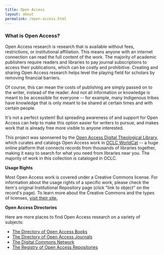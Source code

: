 ```yaml
---
title: Open Access
layout: about
permalink: /open-access.html
--- 
```

### What is Open Access?

Open Access research is research that is available without fees, restrictions, or institutional affiliation. This means anyone with an internet connection can read the full content of the work. The majority of academic publishers require readers and libraries to pay journal subscriptions to access their publications, which can be costly and prohibitive. Creating and sharing Open Access research helps level the playing field for scholars by removing financial barriers. 

Of course, this can mean the costs of publishing are simply passed on to the writer, instead of the reader. And not all information or knowledge is meant to be accessible for everyone -- for example, many Indigenous tribes have knowledge that is only meant to be shared at certain times and with certain people.

It's not a perfect system! But spreading awareness of and support for Open Access can help to make this option easier for writers to pursue, and makes work that is already free more visible to anyone interested.


This project was sponsered by the [Open Access Digital Theological Library](https://libguides.thedtl.org/oadtl/about), which curates and catalogs Open Access work in [OCLC WorldCat](https://search.worldcat.org/) -- a huge online platform that connects records from thousands of libraries together, making it easy to search for what you need from libraries near you. The majority of work in this collection is cataloged in OCLC. 


**Usage Rights**

Most Open Access work is covered under a Creative Commons license. For information about the usage rights of a specific work, please check the item's original Institutional Repository page (click "link to object" on the record's page). To learn more about the Creative Commons and the types of licenses, [visit their site.](https://creativecommons.org/share-your-work/cclicenses/)

**Open Access Directories**

Here are more places to find Open Access research on a variety of subjects:
- [The Directory of Open Access Books](https://www.doabooks.org/)
- [The Directory of Open Access Journals](https://doaj.org/)
- [The Digital Commons Network](https://network.bepress.com/)
- [The Registry of Open Access Repositories](https://roar.eprints.org/)
